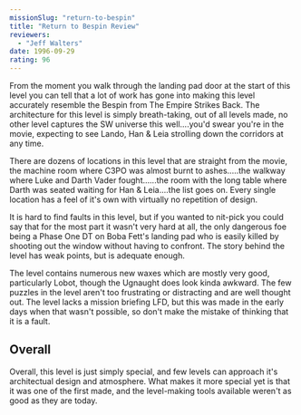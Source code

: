 ```yaml
---
missionSlug: "return-to-bespin"
title: "Return to Bespin Review"
reviewers: 
  - "Jeff Walters"
date: 1996-09-29
rating: 96
---
```


From the moment you walk through the landing pad door at the start of this level you can tell that a lot of work has gone into making this level accurately resemble the Bespin from The Empire Strikes Back. The architecture for this level is simply breath-taking, out of all levels made, no other level captures the SW universe this well....you'd swear you're in the movie, expecting to see Lando, Han & Leia strolling down the corridors at any time.

There are dozens of locations in this level that are straight from the movie, the machine room where C3PO was almost burnt to ashes.....the walkway where Luke and Darth Vader fought......the room with the long table where Darth was seated waiting for Han & Leia....the list goes on. Every single location has a feel of it's own with virtually no repetition of design.

It is hard to find faults in this level, but if you wanted to nit-pick you could say that for the most part it wasn't very hard at all, the only dangerous foe being a Phase One DT on Boba Fett's landing pad who is easily killed by shooting out the window without having to confront. The story behind the level has weak points, but is adequate enough.

The level contains numerous new waxes which are mostly very good, particularly Lobot, though the Ugnaught does look kinda awkward. The few puzzles in the level aren't too frustrating or distracting and are well thought out. The level lacks a mission briefing LFD, but this was made in the early days when that wasn't possible, so don't make the mistake of thinking that it is a fault.

## Overall

Overall, this level is just simply special, and few levels can approach it's architectual design and atmosphere. What makes it more special yet is that it was one of the first made, and the level-making tools available weren't as good as they are today.